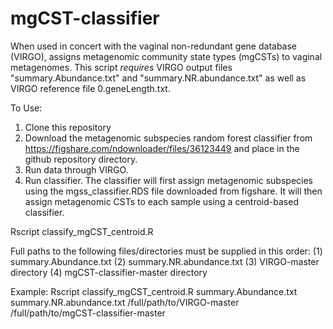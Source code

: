 # mgCST-classifier
When used in concert with the vaginal non-redundant gene database (VIRGO), assigns metagenomic community state types (mgCSTs) to vaginal metagenomes. 
This script *requires* VIRGO output files "summary.Abundance.txt" and "summary.NR.abundance.txt" as well as VIRGO reference file 0.geneLength.txt.

To Use: 
  1. Clone this repository
  2. Download the metagenomic subspecies random forest classifier from https://figshare.com/ndownloader/files/36123449 and place in the github repository directory. 
  3. Run data through VIRGO.
  4. Run classifier. The classifier will first assign metagenomic subspecies using the mgss_classifier.RDS file downloaded from figshare. It will then assign metagenomic CSTs to each sample using a centroid-based classifier. 
  
Rscript classify_mgCST_centroid.R

Full paths to the following files/directories must be supplied in this order:
(1) summary.Abundance.txt
(2) summary.NR.abundance.txt
(3) VIRGO-master directory
(4) mgCST-classifier-master directory

Example: Rscript classify_mgCST_centroid.R summary.Abundance.txt summary.NR.abundance.txt /full/path/to/VIRGO-master /full/path/to/mgCST-classifier-master
